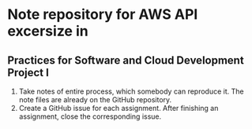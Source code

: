 # Note repository for AWS API excersize in 
## Practices for Software and Cloud Development Project I

1. Take notes of entire process, which somebody can reproduce it. The note files are already on the GitHub repository.
2. Create a GitHub issue for each assignment. After finishing an assignment, close the corresponding issue.

